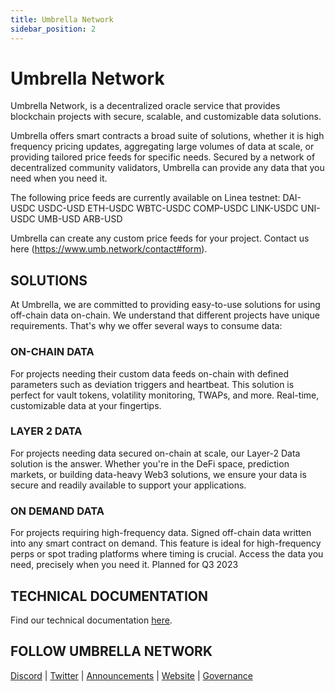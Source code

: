 ```yaml
---
title: Umbrella Network
sidebar_position: 2
---
```


# Umbrella Network

Umbrella Network, is a decentralized oracle service that provides blockchain projects with secure, scalable, and customizable data solutions.

Umbrella offers smart contracts a broad suite of solutions, whether it is high frequency pricing updates, aggregating large volumes of data at scale, or providing tailored price feeds for specific needs. Secured by a network of decentralized community validators, Umbrella can provide any data that you need when you need it.

The following price feeds are currently available on Linea testnet:
DAI-USDC
USDC-USD
ETH-USDC
WBTC-USDC
COMP-USDC
LINK-USDC
UNI-USDC
UMB-USD
ARB-USD

Umbrella can create any custom price feeds for your project.
Contact us here (https://www.umb.network/contact#form).

## SOLUTIONS   
At Umbrella, we are committed to providing easy-to-use solutions for using off-chain data on-chain. We understand that different projects have unique requirements. That's why we offer several ways to consume data:

### ON-CHAIN DATA
For projects needing their custom data feeds on-chain with defined parameters such as deviation triggers and heartbeat. This solution is perfect for vault tokens, volatility monitoring, TWAPs, and more. Real-time, customizable data at your fingertips.

### LAYER 2 DATA
For projects needing data secured on-chain at scale, our Layer-2 Data solution is the answer. Whether you're in the DeFi space, prediction markets, or building data-heavy Web3 solutions, we ensure your data is secure and readily available to support your applications.

### ON DEMAND DATA
For projects requiring high-frequency data. Signed off-chain data written into any smart contract on demand. This feature is ideal for high-frequency perps or spot trading platforms where timing is crucial. Access the data you need, precisely when you need it.
Planned for Q3 2023

## TECHNICAL DOCUMENTATION

Find our technical documentation [here](https://umbrella-network.readme.io/docs).

## FOLLOW UMBRELLA NETWORK

[Discord](https://discord.com/invite/Gryaa9p4X7) | [Twitter](https://twitter.com/UmbNetwork) | [Announcements](https://t.me/umbnetannouncement) | [Website](https://www.umb.network/) | [Governance](https://gov.umb.network/)

